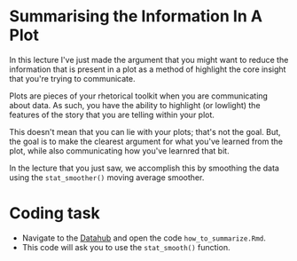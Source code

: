 # Summarising the Information In A Plot 

In this lecture I've just made the argument that you might want to reduce the information that is present in a plot as a method of highlight the core insight that you're trying to communicate. 

Plots are pieces of your rhetorical toolkit when you are communicating about data. As such, you have the ability to highlight (or lowlight) the features of the story that you are telling within your plot. 

This doesn't mean that you can lie with your plots; that's not the goal. But, the goal is to make the clearest argument for what you've learned from the plot, while also communicating how you've learnred that bit. 

In the lecture that you just saw, we accomplish this by smoothing the data using the `stat_smoother()` moving average smoother. 

# Coding task 

- Navigate to the [Datahub](https://r.datahub.berkeley.edu/hub/user-redirect/git-pull?repo=https%3A%2F%2Fgithub.com%2FUCB-MIDS%2Fr_bridge&urlpath=rstudio%2F&branch=master) and open the code `how_to_summarize.Rmd`. 
- This code will ask you to use the `stat_smooth()` function.   


 

